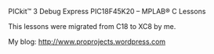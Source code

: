 PICkit™ 3 Debug Express PIC18F45K20 – MPLAB® C Lessons

This lessons were migrated from C18 to XC8 by me.

My blog: http://www.proprojects.wordpress.com